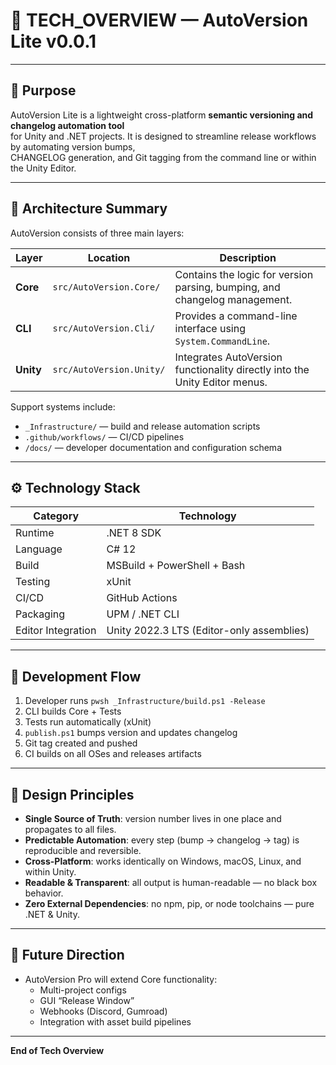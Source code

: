 # 🧭 TECH_OVERVIEW — AutoVersion Lite v0.0.1

---

## 🎯 Purpose

AutoVersion Lite is a lightweight cross-platform **semantic versioning and changelog automation tool**  
for Unity and .NET projects. It is designed to streamline release workflows by automating version bumps,  
CHANGELOG generation, and Git tagging from the command line or within the Unity Editor.

---

## 🧱 Architecture Summary

AutoVersion consists of three main layers:

| Layer | Location | Description |
|-------|-----------|-------------|
| **Core** | `src/AutoVersion.Core/` | Contains the logic for version parsing, bumping, and changelog management. |
| **CLI** | `src/AutoVersion.Cli/` | Provides a command-line interface using `System.CommandLine`. |
| **Unity** | `src/AutoVersion.Unity/` | Integrates AutoVersion functionality directly into the Unity Editor menus. |

Support systems include:
- `_Infrastructure/` — build and release automation scripts
- `.github/workflows/` — CI/CD pipelines
- `/docs/` — developer documentation and configuration schema

---

## ⚙️ Technology Stack

| Category | Technology |
|-----------|-------------|
| Runtime | .NET 8 SDK |
| Language | C# 12 |
| Build | MSBuild + PowerShell + Bash |
| Testing | xUnit |
| CI/CD | GitHub Actions |
| Packaging | UPM / .NET CLI |
| Editor Integration | Unity 2022.3 LTS (Editor-only assemblies) |

---

## 🔁 Development Flow

1. Developer runs `pwsh _Infrastructure/build.ps1 -Release`
2. CLI builds Core + Tests
3. Tests run automatically (xUnit)
4. `publish.ps1` bumps version and updates changelog
5. Git tag created and pushed
6. CI builds on all OSes and releases artifacts

---

## 🧠 Design Principles

- **Single Source of Truth**: version number lives in one place and propagates to all files.  
- **Predictable Automation**: every step (bump → changelog → tag) is reproducible and reversible.  
- **Cross-Platform**: works identically on Windows, macOS, Linux, and within Unity.  
- **Readable & Transparent**: all output is human-readable — no black box behavior.  
- **Zero External Dependencies**: no npm, pip, or node toolchains — pure .NET & Unity.

---

## 🧩 Future Direction

- AutoVersion Pro will extend Core functionality:
  - Multi-project configs
  - GUI “Release Window”
  - Webhooks (Discord, Gumroad)
  - Integration with asset build pipelines

---

**End of Tech Overview**
